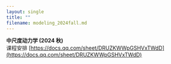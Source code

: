 ```yaml
---
layout: single
title: ""
filename: modeling_2024fall.md
---
```


**中尺度动力学 (2024 秋)**  
课程安排 [https://docs.qq.com/sheet/DRUZKWWpGSHVxTWdD](https://docs.qq.com/sheet/DRUZKWWpGSHVxTWdD)


